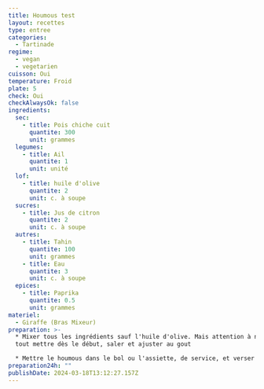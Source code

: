 ```yaml
---
title: Houmous test
layout: recettes
type: entree
categories:
  - Tartinade
regime:
  - vegan
  - vegetarien
cuisson: Oui
temperature: Froid
plate: 5
check: Oui
checkAlwaysOk: false
ingredients:
  sec:
    - title: Pois chiche cuit
      quantite: 300
      unit: grammes
  legumes:
    - title: Ail
      quantite: 1
      unit: unité
  lof:
    - title: huile d'olive
      quantite: 2
      unit: c. à soupe
  sucres:
    - title: Jus de citron
      quantite: 2
      unit: c. à soupe
  autres:
    - title: Tahin
      quantite: 100
      unit: grammes
    - title: Eau
      quantite: 3
      unit: c. à soupe
  epices:
    - title: Paprika
      quantite: 0.5
      unit: grammes
materiel:
  - Giraffe (Bras Mixeur)
preparation: >-
  * Mixer tous les ingrédients sauf l'huile d'olive. Mais attention à ne pas
  tout mettre dès le début, saler et ajuster au gout

  * Mettre le houmous dans le bol ou l'assiette, de service, et verser un filer d'huile d'olive sur le dessus. Parsemer très légèrement de paprika pour la décoration
preparation24h: ""
publishDate: 2024-03-18T13:12:27.157Z
---
```

